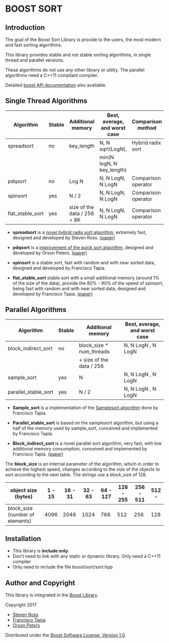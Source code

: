 # BOOST SORT

## Introduction

The goal of the Boost Sort Library is provide to the users, the most modern and fast sorting algorithms.

This library provides stable and not stable sorting algorithms, in single thread and parallel versions.

These algorithms do not use any other library or utility. The parallel algorithms need a C++11 compliant compiler.

Detailed [boost API documentation](https://www.boost.org/doc/libs/release/libs/sort/) also available.

## Single Thread Algorithms


  | Algorithm         |Stable |   Additional memory        |Best, average, and worst case  | Comparison method   |
  |-------------------|-------|----------------------------|-------------------------------|---------------------|
  | spreadsort        |  no   |      key_length            | N, N sqrt(LogN),              | Hybrid radix sort   |
  |                   |       |                            | min(N logN, N key_length)     |                     |
  | pdqsort           |  no   |      Log N                 | N, N LogN, N LogN             | Comparison operator |
  | spinsort          |  yes  |      N / 2                 | N, N LogN, N LogN             | Comparison operator |
  | flat_stable_sort  |  yes  |size of the data / 256 + 8K | N, N LogN, N LogN             | Comparison operator |


- **spreadsort** is a [novel hybrid radix sort algorithm](https://en.wikipedia.org/wiki/Spreadsort), extremely fast, designed and developed by Steven Ross.
  [(paper)](doc/papers/original_spreadsort06_2002.pdf)

- **pdqsort** is a [improvement of the quick sort algorithm](https://en.wikipedia.org/wiki/Introsort#pdqsort), designed and developed by Orson Peters.
  [(paper)](https://arxiv.org/pdf/2106.05123.pdf)

- **spinsort** is a stable sort, fast with random and with near sorted data, designed and developed by Francisco Tapia.

- **flat_stable_sort** stable sort with a small additional memory (around 1% of the size of the data), provide the 80% - 90% of the speed of spinsort, being fast with random and with near sorted data, designed and developed by Francisco Tapia.
  [(paper)](doc/papers/flat_stable_sort_eng.pdf)


## Parallel Algorithms


  | Algorithm             |Stable |   Additional memory    |Best, average, and worst case |
  |-----------------------|-------|------------------------|------------------------------|
  | block_indirect_sort   |  no   |block_size * num_threads| N, N LogN , N LogN           |
  |                       |       |+ size of the data / 256|                              |
  | sample_sort           |  yes  |        N               | N, N LogN , N LogN           |
  | parallel_stable_sort  |  yes  |      N / 2             | N, N LogN , N LogN           |


- **Sample_sort** is a implementation of the [Samplesort algorithm](https://en.wikipedia.org/wiki/Samplesort) done by Francisco Tapia.

- **Parallel_stable_sort** is based on the samplesort algorithm, but using a half of the memory used by sample_sort, conceived and implemented by Francisco Tapia.

- **Block_indirect_sort** is a novel parallel sort algorithm, very fast, with low additional memory consumption, conceived and implemented by Francisco Tapia.
  [(paper)](doc/papers/block_indirect_sort_en.pdf)

The **block_size** is an internal parameter of the algorithm, which in order to achieve the
highest speed, changes according to the size of the objects to sort according to the next table. The strings use a block_size of 128.


  | object size (bytes)             | 1 - 15 | 16 - 31 | 32 - 63 | 64 - 127|128 - 255|256 - 511| 512 -    |
  |---------------------------------|--------|---------|---------|---------|---------|---------|----------|
  | block_size (number of elements) |  4096  |  2048   |   1024  |   768   |   512   |   256   |  128     |


## Installation

- This library is **include only**.
- Don't need to link with any static or dynamic library. Only need a C++11 compiler
- Only need to include the file boost/sort/sort.hpp


## Author and Copyright

This library is integrated in the [Boost Library](https://boost.org).


Copyright 2017

- [Steven Ross](mailto:spreadsort@gmail.com)
- [Francisco Tapia](mailto:fjtapia@gmail.com)
- [Orson Peters](mailto:orsonpeters@gmail.com)

Distributed under the [Boost Software License, Version 1.0](https://www.boost.org/LICENSE_1_0.txt).
